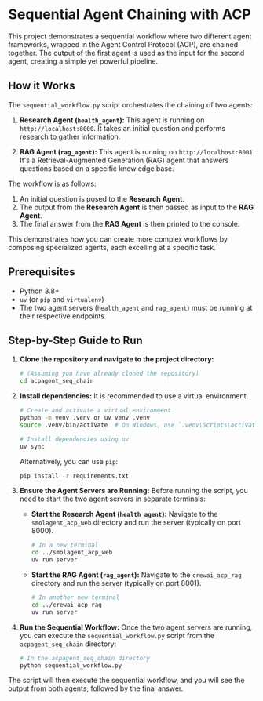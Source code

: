 # Sequential Agent Chaining with ACP

This project demonstrates a sequential workflow where two different agent frameworks, wrapped in the Agent Control Protocol (ACP), are chained together. The output of the first agent is used as the input for the second agent, creating a simple yet powerful pipeline.

## How it Works

The `sequential_workflow.py` script orchestrates the chaining of two agents:

1.  **Research Agent (`health_agent`):** This agent is running on `http://localhost:8000`. It takes an initial question and performs research to gather information.

2.  **RAG Agent (`rag_agent`):** This agent is running on `http://localhost:8001`. It's a Retrieval-Augmented Generation (RAG) agent that answers questions based on a specific knowledge base.

The workflow is as follows:

1.  An initial question is posed to the **Research Agent**.
2.  The output from the **Research Agent** is then passed as input to the **RAG Agent**.
3.  The final answer from the **RAG Agent** is then printed to the console.

This demonstrates how you can create more complex workflows by composing specialized agents, each excelling at a specific task.

## Prerequisites

*   Python 3.8+
*   `uv` (or `pip` and `virtualenv`)
*   The two agent servers (`health_agent` and `rag_agent`) must be running at their respective endpoints.

## Step-by-Step Guide to Run

1.  **Clone the repository and navigate to the project directory:**
    ```bash
    # (Assuming you have already cloned the repository)
    cd acpagent_seq_chain
    ```

2.  **Install dependencies:**
    It is recommended to use a virtual environment.
    ```bash
    # Create and activate a virtual environment
    python -m venv .venv or uv venv .venv
    source .venv/bin/activate  # On Windows, use `.venv\Scripts\activate`

    # Install dependencies using uv
    uv sync
    ```
    Alternatively, you can use `pip`:
    ```bash
    pip install -r requirements.txt
    ```

3.  **Ensure the Agent Servers are Running:**
    Before running the script, you need to start the two agent servers in separate terminals:

    *   **Start the Research Agent (`health_agent`):**
        Navigate to the `smolagent_acp_web` directory and run the server (typically on port 8000).
        ```bash
        # In a new terminal
        cd ../smolagent_acp_web
        uv run server
        ```

    *   **Start the RAG Agent (`rag_agent`):**
        Navigate to the `crewai_acp_rag` directory and run the server (typically on port 8001).
        ```bash
        # In another new terminal
        cd ../crewai_acp_rag
        uv run server
        ```

4.  **Run the Sequential Workflow:**
    Once the two agent servers are running, you can execute the `sequential_workflow.py` script from the `acpagent_seq_chain` directory:
    ```bash
    # In the acpagent_seq_chain directory
    python sequential_workflow.py
    ```

The script will then execute the sequential workflow, and you will see the output from both agents, followed by the final answer.
